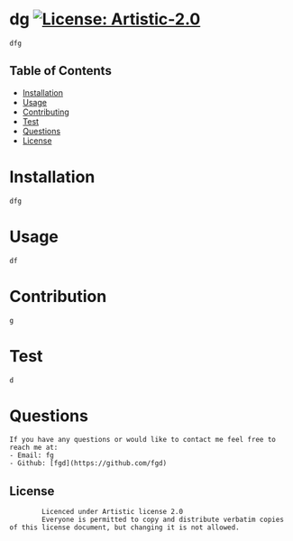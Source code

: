 
# dg     [![License: Artistic-2.0](https://img.shields.io/badge/License-Artistic%202.0-0298c3.svg)](https://opensource.org/licenses/Artistic-2.0) 
    dfg
        
## Table of Contents
        
* [Installation](#installation)
* [Usage](#usage)
* [Contributing](#contributing)
* [Test](#test)
* [Questions](#questions)
* [License](#license)
        
# Installation
    dfg
# Usage
    df
# Contribution
    g
# Test
    d
# Questions
    If you have any questions or would like to contact me feel free to reach me at:
    - Email: fg
    - Github: [fgd](https://github.com/fgd)
## License
    
            Licenced under Artistic license 2.0 
            Everyone is permitted to copy and distribute verbatim copies of this license document, but changing it is not allowed.
            
    
